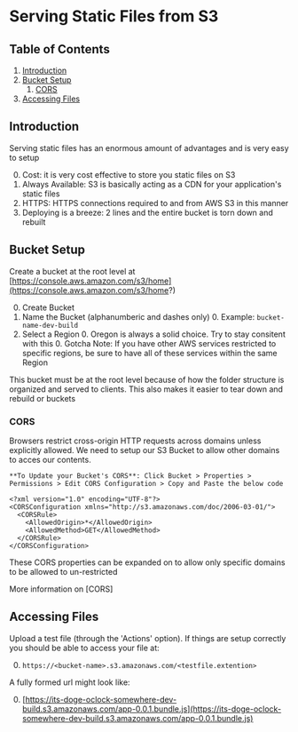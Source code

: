 # Serving Static Files from S3

## Table of Contents
1. [Introduction](#introduction)
1. [Bucket Setup](#bucket-setup)
	1. 	[CORS](#cors)
1. 	[Accessing Files](#access)

## <a name="introduction"></a> Introduction
Serving static files has an enormous amount of advantages and is very easy to setup

0. Cost: it is very cost effective to store you static files on S3
1. Always Available: S3 is basically acting as a CDN for your application's static files
2. HTTPS: HTTPS connections required to and from AWS S3 in this manner
3. Deploying is a breeze: 2 lines and the entire bucket is torn down and rebuilt

## <a name="bucket-setup"></a> Bucket Setup
Create a bucket at the root level at [https://console.aws.amazon.com/s3/home](https://console.aws.amazon.com/s3/home?)

0. Create Bucket
0. Name the Bucket (alphanumberic and dashes only)
	0. Example: `bucket-name-dev-build`
0. Select a Region
	0. Oregon is always a solid choice.  Try to stay consitent with this
	0. Gotcha Note: If you have other AWS services restricted to specific regions, be sure to have all of these services within the same Region


This bucket must be at the root level because of how the folder structure is organized and served to clients.  This also makes it easier to tear down and rebuild or buckets

### <a name="cors"></a> CORS
Browsers restrict cross-origin HTTP requests across domains unless explicitly allowed.  We need to setup our S3 Bucket to allow other domains to acces our contents.

`**To Update your Bucket's CORS**: Click Bucket > Properties > Permissions > Edit CORS Configuration > Copy and Paste the below code`

~~~~
<?xml version="1.0" encoding="UTF-8"?>
<CORSConfiguration xmlns="http://s3.amazonaws.com/doc/2006-03-01/">
  <CORSRule>
    <AllowedOrigin>*</AllowedOrigin>
    <AllowedMethod>GET</AllowedMethod>
  </CORSRule>
</CORSConfiguration> 
~~~~

These CORS properties can be expanded on to allow only specific domains to be allowed to un-restricted


More information on [CORS]


## <a name="access"></a> Accessing Files
Upload a test file (through the 'Actions' option).  If things are setup correctly you should be able to access your file at:

0. `https://<bucket-name>.s3.amazonaws.com/<testfile.extention>`

A fully formed url might look like:

0. [https://its-doge-oclock-somewhere-dev-build.s3.amazonaws.com/app-0.0.1.bundle.js](https://its-doge-oclock-somewhere-dev-build.s3.amazonaws.com/app-0.0.1.bundle.js)
